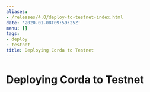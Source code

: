 ```yaml
---
aliases:
- /releases/4.0/deploy-to-testnet-index.html
date: '2020-01-08T09:59:25Z'
menu: []
tags:
- deploy
- testnet
title: Deploying Corda to Testnet
---
```



# Deploying Corda to Testnet



